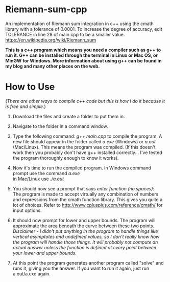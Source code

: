 # Riemann-sum-cpp
An implementation of Riemann sum integration in c++ using the cmath library with a tolerance of 0.0001. To increase the degree of accuracy, edit TOLERANCE in line 28 of main.cpp to be a smaller value.
https://en.wikipedia.org/wiki/Riemann_sum

**This is a c++ program which means you need a compiler such as g++ to run it. G++ can be installed through the terminal in Linux or Mac OS, or MinGW for Windows. More information about using g++ can be found in my blog and many other places on the web.**

# How to Use
(*There are other ways to compile c++ code but this is how I do it because it is free and simple.*)

1) Download the files and create a folder to put them in.

2) Navigate to the folder in a command window.

3) Type the following command:
*g++ main.cpp* 
to compile the program. A new file should appear in the folder called *a.exe* (Windows) or *a.out* (Mac/Linux). This means the program was compiled. (If this doesn't work then you probably don't have g++ installed correctly... I've tested the program thoroughly enough to know it works).

4) Now it's time to run the compiled program. In Windows command prompt use the command 
*a.exe*  
in Mac/Linux use 
*./a.out*

5) You should now see a prompt that says 
*enter function (no spaces):*  
The program is made to accept virtually any combination of numbers and expressions from the cmath function library. This gives you quite a lot of choices. Refer to http://www.cplusplus.com/reference/cmath/ for input options.

6) It should now prompt for lower and upper bounds. The program will approximate the area beneath the curve between these two points. *Disclaimer - I didn't put anything in the program to handle things like vertical asymptotes and undefined values, so I don't really know how the program will handle those things. It will probably not compute an actual answer unless the function is defined at every point between your lower and upper bounds.*

7) At this point the program generates another program called "solve" and runs it, giving you the answer. If you want to run it again, just run a.out/a.exe again.
